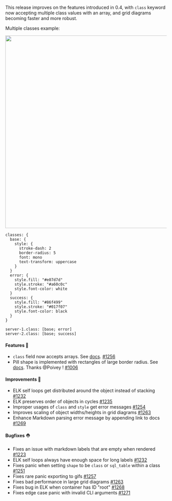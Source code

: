 This release improves on the features introduced in 0.4, with `class` keyword now accepting multiple class values with an array, and grid diagrams becoming faster and more robust.

Multiple classes example:

<img src="https://user-images.githubusercontent.com/3120367/235749202-aa85830e-8f4a-4a2c-be16-599302919122.svg" style="width: 600px" />

```d2
classes: {
  base: {
    style: {
      stroke-dash: 2
      border-radius: 5
      font: mono
      text-transform: uppercase
    }
  }
  error: {
    style.fill: "#e07d7d"
    style.stroke: "#a60c0c"
    style.font-color: white
  }
  success: {
    style.fill: "#86f499"
    style.stroke: "#017f07"
    style.font-color: black
  }
}

server-1.class: [base; error]
server-2.class: [base; success]

```

#### Features 🚀

- `class` field now accepts arrays. See [docs](https://d2lang.com/tour/classes/#multiple-classes). [#1256](https://github.com/terrastruct/d2/pull/1256)
- Pill shape is implemented with rectangles of large border radius. See [docs](https://d2lang.com/tour/style/#border-radius). Thanks @Poivey ! [#1006](https://github.com/terrastruct/d2/pull/1006)

#### Improvements 🧹

- ELK self loops get distributed around the object instead of stacking [#1232](https://github.com/terrastruct/d2/pull/1232)
- ELK preserves order of objects in cycles [#1235](https://github.com/terrastruct/d2/pull/1235)
- Improper usages of `class` and `style` get error messages [#1254](https://github.com/terrastruct/d2/pull/1254)
- Improves scaling of object widths/heights in grid diagrams [#1263](https://github.com/terrastruct/d2/pull/1263)
- Enhance Markdown parsing error message by appending link to docs [#1269](https://github.com/terrastruct/d2/pull/1269)

#### Bugfixes ⛑️

- Fixes an issue with markdown labels that are empty when rendered [#1223](https://github.com/terrastruct/d2/issues/1223)
- ELK self loops always have enough space for long labels [#1232](https://github.com/terrastruct/d2/pull/1232)
- Fixes panic when setting `shape` to be `class` or `sql_table` within a class [#1251](https://github.com/terrastruct/d2/pull/1251)
- Fixes rare panic exporting to gifs [#1257](https://github.com/terrastruct/d2/pull/1257)
- Fixes bad performance in large grid diagrams [#1263](https://github.com/terrastruct/d2/pull/1263)
- Fixes bug in ELK when container has ID "root" [#1268](https://github.com/terrastruct/d2/pull/1268)
- Fixes edge case panic with invalid CLI arguments [#1271](https://github.com/terrastruct/d2/pull/1271)

